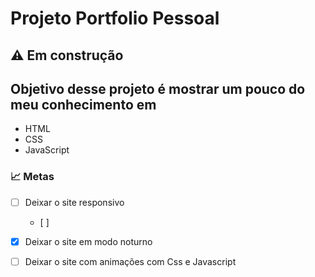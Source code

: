 # Projeto Portfolio Pessoal
 ## ⚠️ Em construção

## Objetivo desse projeto é mostrar um pouco do meu conhecimento em<br> 
<ul>
	<li>HTML</li>
	<li>CSS</li>
	<li>JavaScript</li>
</ul>

 ### 📈 Metas 

- [ ] Deixar o site responsivo
	- [ ]	
- [x] Deixar o site em modo noturno
- [ ] Deixar o site com animações com Css e Javascript


